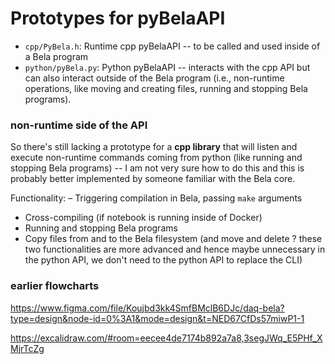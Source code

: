 # Prototypes for pyBelaAPI

- `cpp/PyBela.h`: Runtime cpp pyBelaAPI -- to be called and used inside of a Bela program
- `python/pyBela.py`: Python pyBelaAPI -- interacts with the cpp API but can also interact outside of the Bela program (i.e., non-runtime operations, like moving and creating files, running and stopping Bela programs).

### non-runtime side of the API

So there's still lacking a prototype for a **cpp library** that will listen and execute non-runtime commands coming from python (like running and stopping Bela programs) -- I am not very sure how to do this and this is probably better implemented by someone familiar with the Bela core.

Functionality:
– Triggering compilation in Bela, passing `make` arguments
- Cross-compiling (if notebook is running inside of Docker)
- Running and stopping Bela programs
- Copy files from and to the Bela filesystem (and move and delete ? these two functionalities are more advanced and hence maybe unnecessary in the python API, we don't need to the python API to replace the CLI)

### earlier flowcharts
https://www.figma.com/file/Koujbd3kk4SmfBMclB6DJc/daq-bela?type=design&node-id=0%3A1&mode=design&t=NED67CfDs57miwP1-1

https://excalidraw.com/#room=eecee4de7174b892a7a8,3segJWq_E5PHf_XMjrTcZg
